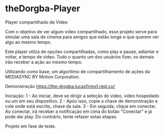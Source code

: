 # theDorgba-Player
Player compartilhado de Vídeo

Com o objetivo de ver algum video compartilhado, esse projeto serve para simular uma sala de cinema para amigos que estão longe e que querem ver algo ao mesmo tempo.

Este player utilza de opções compartilhadas, como play e pause, adiantar e voltar, e tempo de video. Tudo o quanto um dos usuários fizer, os demais irão receber a ação ao mesmo tempo.

Utilizando como base, um algoritimo de compartilhamento de ações da MEDIASYNC BY Motion Corporation.

Demonstração
https://the-drogba.lucasfirmo1.repl.co/

Iniciação: 
1 - Ao iniciar, deve se dirigir a seleção do video, video hospedado ou um em seu dispositivo.
2 - Após isso, copie a chave de demonstração e cole onde está escrito, chave da sala.
3 - Em seguida, clique em conectar. Ao conectar, irá receber a notificação em cima do botão "Conectar" e já pode dar play. Do contrário, tente refazer estas etapas.

Projeto em fase de teste.
